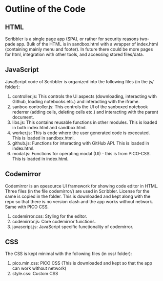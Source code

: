 # Outline of the Code
## HTML
Scribbler is a single page app (SPA), or rather for security reasons two-pade app. Bulk of the HTML is in sandbox.html with a wrapper of index.html (containing mainly menu and footer). In future there could be more pages for html, integration with other tools, and accessing stored files/data.

## JavaScript
JavaScript code of Scribbler is organized into the following files (in the js/ folder):
1. controller.js: This controls the UI aspects (downloading, interacting with Github, loading notebooks etc.) and interacting with the iframe.
2. sanbox-controller.js: This controls the UI of the sanboxed notebook rederrer (adding cells, deleting cells etc.) and interacting with the parent document.
3. libs.js: This contains reusable functions in other modules. This is loaded in both index.html and sandbox.html.
4. worker.js: This is code where the user generated code is excecuted. This is loaded in sandbox.html.
5. github.js: Functions for interacting with GitHub API. This is loaded in index.html.
6. modal.js: Functions for operating modal (UI) - this is from PICO-CSS. This is loaded in index.html.


## Codemirror
Codemirror is an opesource UI framework for showing code editor in HTML. Three files (in the file codemirror/) are used in Scribbler. License for the same is copied in the folder. This is downloaded and kept along with the repo so that there is no version clash and the app works without network. Same with PICO CSS.
1. codemirror.css: Styling for the editor.
2. codemirror.js: Core codemirror functions.
3. javascript.js: JavaScript specific functionality of codemirror.


## CSS
The CSS is kept minimal with the following files (in css/ folder):
1. pico.min.css: PICO CSS (This is downloaded and kept so that the app can work without network)
2. style.css: Custom CSS
